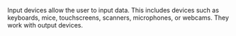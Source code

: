 Input devices allow the user to input data. This includes devices such as keyboards, mice, touchscreens, scanners, microphones, or webcams. They work with output devices.